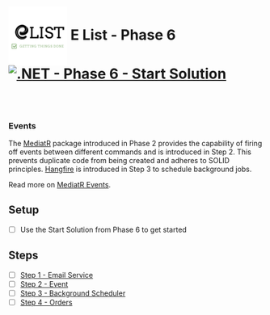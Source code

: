 <img align="left" width="116" height="116" src="Assets/logo.png" />

# &nbsp;**E List - Phase 6** [![.NET - Phase 6 - Start Solution](https://github.com/entelect-incubator/.NET/actions/workflows/dotnet-phase6-startsolution.yml/badge.svg)](https://github.com/entelect-incubator/.NET/actions/workflows/dotnet-phase6-startsolution.yml)

<br/><br/>

### **Events**

The [MediatR](https://github.com/jbogard/MediatR) package introduced in Phase 2 provides the capability of firing off events between different commands and is introduced in Step 2. This prevents duplicate code from being created and adheres to SOLID principles. [Hangfire](https://www.hangfire.io) is introduced in Step 3 to schedule background jobs.

Read more on [MediatR Events](https://ardalis.com/immediate-domain-event-salvation-with-mediatr/).

## **Setup**

-   [ ] Use the Start Solution from Phase 6 to get started

## **Steps**

-   [ ] [Step 1 - Email Service](https://github.com/entelect-incubator/.NET/tree/master/Phase%206/Step%201)
-   [ ] [Step 2 - Event](https://github.com/entelect-incubator/.NET/tree/master/Phase%206/Step%202)
-   [ ] [Step 3 - Background Scheduler](https://github.com/entelect-incubator/.NET/tree/master/Phase%206/Step%203)
-   [ ] [Step 4 - Orders](https://github.com/entelect-incubator/.NET/tree/master/Phase%206/Step%204)
